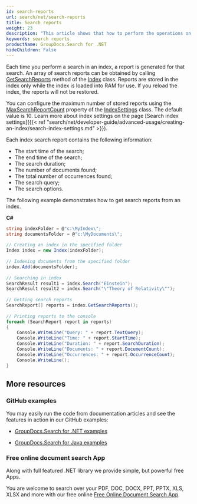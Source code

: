 ```yaml
---
id: search-reports
url: search/net/search-reports
title: Search reports
weight: 23
description: "This article shows that how to perform the operations on generated search reports."
keywords: search reports
productName: GroupDocs.Search for .NET
hideChildren: False
---
```

Each time you perform a search in an index, a report is generated for that search. An array of search reports can be obtained by calling [GetSearchReports](https://reference.groupdocs.com/net/search/groupdocs.search/index/methods/getsearchreports) method of the [Index](https://reference.groupdocs.com/net/search/groupdocs.search/index) class. Reports are stored in the index only while the index is loaded into RAM for use. If you reload the index, the reports will not be restored.

You can configure the maximum number of stored reports using the [MaxSearchReportCount](https://reference.groupdocs.com/net/search/groupdocs.search/indexsettings/properties/maxsearchreportcount) property of the [IndexSettings](https://reference.groupdocs.com/net/search/groupdocs.search/indexsettings) class. The default value is 10. Learn more about index settings on the page [Search index settings]({{< ref "search/net/developer-guide/advanced-usage/creating-an-index/search-index-settings.md" >}}).

Each index search report contains the following information:

*   The start time of the search;
*   The end time of the search;
*   The search duration;
*   The number of documents found;
*   The total number of occurrences found;
*   The search query;
*   The search options.

The following example demonstrates how to get search reports from an index.

**C#**

```csharp
string indexFolder = @"c:\MyIndex\";
string documentsFolder = @"c:\MyDocuments\";
 
// Creating an index in the specified folder
Index index = new Index(indexFolder);
 
// Indexing documents from the specified folder
index.Add(documentsFolder);
 
// Searching in index
SearchResult result1 = index.Search("Einstein");
SearchResult result2 = index.Search("\"Theory of Relativity\"");
 
// Getting search reports
SearchReport[] reports = index.GetSearchReports();
 
// Printing reports to the console
foreach (SearchReport report in reports)
{
    Console.WriteLine("Query: " + report.TextQuery);
    Console.WriteLine("Time: " + report.StartTime);
    Console.WriteLine("Duration: " + report.SearchDuration);
    Console.WriteLine("Documents: " + report.DocumentCount);
    Console.WriteLine("Occurrences: " + report.OccurrenceCount);
    Console.WriteLine();
}
```

## More resources

### GitHub examples

You may easily run the code from documentation articles and see the features in action in our GitHub examples:

*   [GroupDocs.Search for .NET examples](https://github.com/groupdocs-search/GroupDocs.Search-for-.NET)
    
*   [GroupDocs.Search for Java examples](https://github.com/groupdocs-search/GroupDocs.Search-for-Java)
    

### Free online document search App

Along with full featured .NET library we provide simple, but powerful free Apps.

You are welcome to search over your PDF, DOC, DOCX, PPT, PPTX, XLS, XLSX and more with our free online [Free Online Document Search App](https://products.groupdocs.app/search).
